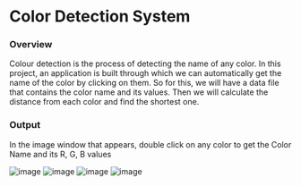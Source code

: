 # Color Detection System


### Overview
Colour detection is the process of detecting the name of any color. In this project, an application is built through which we can automatically get the name of the color by clicking on them. So for this, we will have a data file that contains the color name and its values. Then we will calculate the distance from each color and find the shortest one.

### Output
In the image window that appears, double click on any color to get the Color Name and its R, G, B values

![image](https://user-images.githubusercontent.com/88052597/153759496-077d6ea1-b4f5-43df-827f-3648c8f556c8.png)
![image](https://user-images.githubusercontent.com/88052597/153759587-9e992c7e-f53e-4444-878f-ab42cc9e9918.png)
![image](https://user-images.githubusercontent.com/88052597/153759653-2b6e8f6d-2390-4145-8bbf-4e37b20dc50a.png)
![image](https://user-images.githubusercontent.com/88052597/153759714-c5ec6f7d-46f4-4e36-acda-82f81acea1c1.png)
